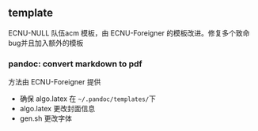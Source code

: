 ## template

ECNU-NULL 队伍acm 模板，由 ECNU-Foreigner 的模板改进。修复多个致命bug并且加入额外的模板

### pandoc: convert markdown to pdf

方法由 ECNU-Foreigner 提供

+ 确保 algo.latex 在 `~/.pandoc/templates/`下
+ algo.latex 更改封面信息
+ gen.sh 更改字体